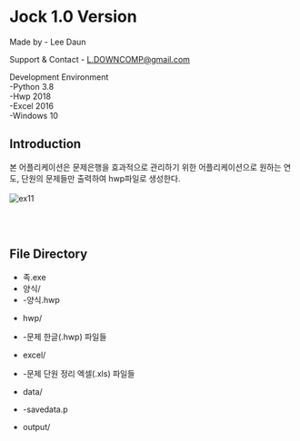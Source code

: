 # Jock 1.0 Version

Made by
	- Lee Daun

Support & Contact
	- L.DOWNCOMP@gmail.com

Development Environment <br/>
	-Python 3.8 <br/>
	-Hwp 2018 <br/>
	-Excel 2016 <br/>
	-Windows 10 <br/>

## Introduction

본 어플리케이션은 문제은행을 효과적으로 관리하기 위한 어플리케이션으로 원하는 연도, 단원의 문제들만 출력하여 hwp파일로 생성한다.
<br/>
<br/>
![ex11](https://user-images.githubusercontent.com/59424336/90975892-374cc800-e573-11ea-949b-370b2f15e578.gif)

<br/>
<br/>


## File Directory
 + 족.exe  
 + 양식/  
 +  -양식.hwp  
 * hwp/  
 +  -문제 한글(.hwp) 파일들  
 * excel/  
 +  -문제 단원 정리 엑셀(.xls) 파일들  
 * data/  
 +  -savedata.p  
 * output/  
